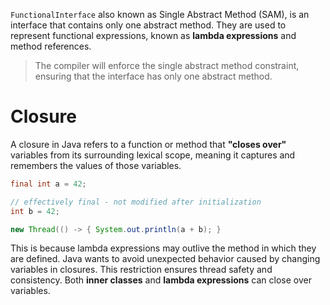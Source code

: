 `FunctionalInterface` also known as Single Abstract Method (SAM), is an interface that contains only one abstract method. They are used to represent functional expressions, known as **lambda expressions** and method references.
> The compiler will enforce the single abstract method constraint, ensuring that the interface has only one abstract method.
# Closure
A closure in Java refers to a function or method that **"closes over"** variables from its surrounding lexical scope, meaning it captures and remembers the values of those variables. 
```java
final int a = 42;

// effectively final - not modified after initialization
int b = 42;

new Thread(() -> { System.out.println(a + b); }
```
This is because lambda expressions may outlive the method in which they are defined. Java wants to avoid unexpected behavior caused by changing variables in closures. This restriction ensures thread safety and consistency.
Both **inner classes** and **lambda expressions** can close over variables.
<!--stackedit_data:
eyJoaXN0b3J5IjpbLTE3NTc0NTU1NTAsMTU2ODIyMjczMSw3Mj
k3ODcwMDFdfQ==
-->